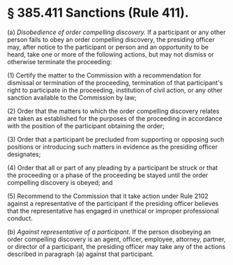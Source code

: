 # § 385.411   Sanctions (Rule 411).

(a) *Disobedience of order compelling discovery.* If a participant or any other person fails to obey an order compelling discovery, the presiding officer may, after notice to the participant or person and an opportunity to be heard, take one or more of the following actions, but may not dismiss or otherwise terminate the proceeding: 


(1) Certify the matter to the Commission with a recommendation for dismissal or termination of the proceeding, termination of that participant's right to participate in the proceeding, institution of civil action, or any other sanction available to the Commission by law; 


(2) Order that the matters to which the order compelling discovery relates are taken as established for the purposes of the proceeding in accordance with the position of the participant obtaining the order; 


(3) Order that a participant be precluded from supporting or opposing such positions or introducing such matters in evidence as the presiding officer designates; 


(4) Order that all or part of any pleading by a participant be struck or that the proceeding or a phase of the proceeding be stayed until the order compelling discovery is obeyed; and 


(5) Recommend to the Commission that it take action under Rule 2102 against a representative of the participant if the presiding officer believes that the representative has engaged in unethical or improper professional conduct. 


(b) *Against representative of a participant.* If the person disobeying an order compelling discovery is an agent, officer, employee, attorney, partner, or director of a participant, the presiding officer may take any of the actions described in paragraph (a) against that participant. 




